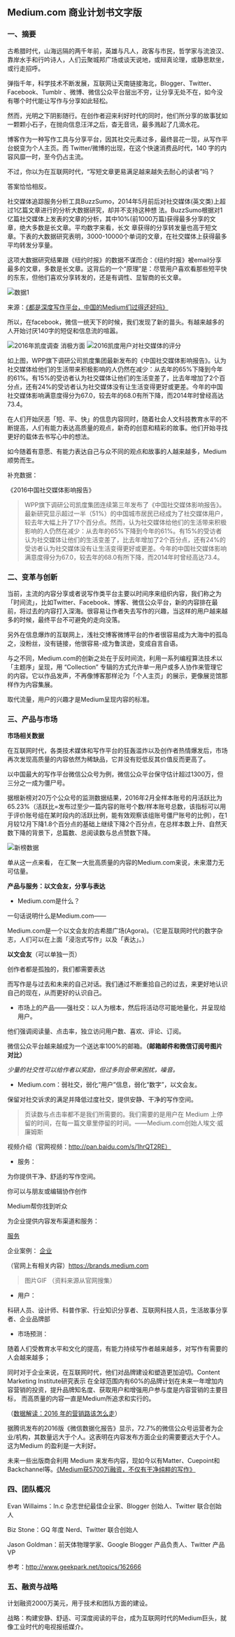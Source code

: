 ## Medium.com 商业计划书文字版

### 一、摘要

古希腊时代，山海远隔的两千年前，英雄与凡人，政客与市民，哲学家与流浪汉、靠岸水手和行吟诗人，人们云聚城邦广场或谈天说地，或辩真论理，或静思默坐，或行走招呼。

弹指千年，科学技术不断发展，互联网让天南链接海北，Blogger、Twitter、Facebook、Tumblr 、微博、微信公众平台层出不穷，让分享无处不在，如今没有哪个时代能让写作与分享如此轻松。

然而，光明之下阴影随行。在创作者迎来利好时代的同时，他们所分享的故事犹如一颗颗小石子，在抛向信息汪洋之后，杳无音讯，最多溅起了几滴水花。


博客作为一种写作工具与分享平台，因其社交元素过多，最终昙花一现，从写作平台蜕变为个人主页。而 Twitter/微博的出现，在这个快速消费品时代，140 字的内容风靡一时，至今仍占主流。

不过，你以为在互联网时代，“写短文章更易满足越来越失去耐心的读者”吗？

答案恰恰相反。

社交媒体追踪服务分析工具BuzzSumo，2014年5月前后对社交媒体(英文类)上超过1亿篇文章进行的分析大数据研究，却并不支持这种想 法。BuzzSumo根据对1亿篇社交媒体上发表的文章的分析，其中10%(前1000万篇)获得最多分享的文章，绝大多数是长文章。平均数字来看，长文 章获得的分享转发量也高于短文章。下表的大数据研究表明，3000-10000个单词的文章，在社交媒体上获得最多平均转发分享量。

这项大数据研究结果跟《纽约时报》的数据不谋而合：《纽约时报》被email分享最多的文章，多数是长文章。这背后的一个“原理”是：尽管用户喜欢看那些短平快的东东，但他们喜欢分享转发的，还是有调性、显智商的长文章。

![数据1](http://i2.piimg.com/cc9dc007793e7e95.jpg)

来源：[《都是深度写作平台，中国的Medium们过得还好吗》](http://www.admin5.com/article/20151012/626806.shtml)

所以，在facebook，微信一统天下的时候，我们发现了新的苗头。有越来越多的人开始讨厌140字的短促和信息流的喧嚣。


![2016年凯度调查 消极方面](http://i3.piimg.com/16ffb93e6d714c1a.png)
![2016凯度用户对社交媒体的评分](http://i3.piimg.com/2e01fbf657d7a874.png)

如上图，WPP旗下调研公司凯度集团最新发布的《中国社交媒体影响报告》。认为社交媒体给他们的生活带来积极影响的人仍然在减少：从去年的65%下降到今年的61%。有15%的受访者认为社交媒体让他们的生活变差了，比去年增加了2个百分点，还有24%的受访者认为社交媒体没有让生活变得更好或更差。今年的中国社交媒体影响满意度得分为67.0，较去年的68.0有所下降，而2014年时曾经高达73.4。

在人们开始厌恶「短、平、快」的信息内容同时，随着社会人文科技教育水平的不断提高，人们有能力表达高质量的观点，新奇的创意和精彩的故事。他们开始寻找更好的载体去书写心中的想法。

如今随着有意愿、有能力表达自己与众不同的观点和故事的人越来越多，Medium顺势而生。

补充数据：

《2016中国社交媒体影响报告》

> WPP旗下调研公司凯度集团连续第三年发布了《中国社交媒体影响报告》。最新研究显示超过一半（51%）的中国城市居民已经成为了社交媒体用户，较去年大幅上升了17个百分点。然而，认为社交媒体给他们的生活带来积极影响的人仍然在减少：从去年的65%下降到今年的61%。有15%的受访者认为社交媒体让他们的生活变差了，比去年增加了2个百分点，还有24%的受访者认为社交媒体没有让生活变得更好或更差。今年的中国社交媒体影响满意度得分为67.0，较去年的68.0有所下降，而2014年时曾经高达73.4。

### 二、变革与创新

当前，主流的内容分享或者说写作类平台主要以时间序来组织内容，我们称之为「时间流」，比如Twitter、Facebook、博客、微信公众平台，新的内容排在最前，将过去的内容打入深海。很容易让作者失去写作的兴趣，当这样的用户越来越多的时候，最终平台不可避免的走向没落。

另外在信息爆炸的互联网上，浅社交博客微博平台的作者很容易成为大海中的孤岛之，没粉丝，没有链接，他很容易-成为鲁滨逊，变成自言自语。

与之不同，Medium.com的创新之处在于反时间流，利用一系列编程算法技术以「主题序」呈现，用 “Collection” 专辑的方式允许单一用户或多人协作来管理它的内容。它以作品发声，不再像博客那样沦为「个人主页」的展示，更像展览馆那样作为内容集展。

取代流量，用户的兴趣才是Medium呈现内容的标准。

### 三、产品与市场

**市场相关数据**

在互联网时代，各类技术媒体和写作平台的狂轰滥炸以及创作者热情爆发后，市场再次发现高质量的内容依然为稀缺品，它并没有贬低反其价值反而更高了。

以中国最大的写作平台微信公众号为例，微信公众平台保守估计超过1300万，但三分之一成为僵尸号。

据根新榜对20万个公众号的监测数据结果，2016年2月全样本账号的月活跃比为65.23%（活跃比=发布过至少一篇内容的账号个数/样本账号总数，该指标可以用于评价账号组在某时段内的活跃比例，能有效观察该组账号僵尸账号的比例），在1月较12月下降1.8个百分点的基础上继续下降2个百分点，在总样本数上升、自然天数下降的背景下，总篇数、总阅读数与总点赞数下降。

![新榜数据](http://i3.piimg.com/363306e30f4e6887.jpg)

单从这一点来看， 在汇聚一大批高质量的内容的Medium.com来说，未来潜力无可估量。


**产品与服务：以文会友，分享与表达**

* Medium.com是什么？

一句话说明什么是Medium.com——

Medium.com是一个以文会友的古希腊广场(Agora)。（它是互联网时代的数字杂志，人们可以在上面「浸泡式写作」以及「表达」。）

**以文会友**（可以单独一页）

创作者都是孤独的，我们都需要表达

而写作是与过去和未来的自己对话。我们通过不断重拾自己的过去，来更好地认识自己的现在，从而更好的认识自己。

* 市场上的产品——强社交：以人为根本，然后将活动尽可能地量化，并呈现给用户。

他们强调阅读量、点击率，独立访问用户数、喜欢、评论、订阅。

微信公众平台越来越成为一个送达率100%的邮箱。**（邮箱邮件和微信订阅号图片对比）**

*少量的社交性可以给作者以奖励，但过多则会带来困扰，噪音。*

* Medium.com：弱社交，弱化“用户”信息，弱化“数字”，以文会友。

保留对社交诉求的满足并降低过度社交，提供安静、干净的写作空间。

> 页读数与点击率都不是我们所需要的。我们需要的是用户在 Medium 上停留的时间，在每一篇文章里停留的时间。——Medium.com创始人埃文·威廉姆斯

视频介绍（官网视频：http://pan.baidu.com/s/1hrQT2RE）

* 服务：

为你提供干净、舒适的写作空间。

你可以与朋友或编辑协作创作

Medium帮你找到听众

为企业提供内容发布渠道和服务：

[服务](http://pan.baidu.com/s/1hrJ1UGO)

企业案例：
[企业](http://pan.baidu.com/s/1i4CEsrr)

（官网上有相关内容）https://brands.medium.com

> 图片GIF （资料来源从官网搜集）

* 用户：

科研人员、设计师、科普作家、行业知识分享者、互联网科技人员，生活故事分享者、企业品牌部

* 市场预测：

随着人们受教育水平和文化的提高，有能力持续写作者越来越多，对写作有需要的人会越来越多；

同时对于企业来说，在互联网时代，他们对品牌建设和塑造更加迫切。Content Marketing Institute研究表示
在全球范围内有60%的品牌计划在未来一年增加内容营销的投资，提升品牌知名度、获取用户和增强用户参与度是内容营销的主要目标，
而高质量的内容一直是Medium所追求和实行的。

（[数据解读：2016 年的营销路该怎么走](http://www.199it.com/archives/423283.html)）

据腾讯发布的2016版《微信数据化报告》显示，72.7%的微信公众号运营者为企业/机构，其数量远大于个人。这表明在内容发布方面企业的需要要远大于个人。这为Medium 的盈利是一大利好。

未来一些出版商会利用 Medium 来发布内容，现如今以有Matter、Cuepoint和Backchannel等。[《Medium获5700万融资，不仅有干净纯粹的写作》](http://business.sohu.com/20150929/n422340126.shtml)


### 四、团队概况

Evan Willaims：In.c 杂志世纪最佳企业家、Blogger 创始人、Twitter 联合创始人

Biz Stone：GQ 年度 Nerd、Twitter 联合创始人

Jason Goldman：前天体物理学家、Google Blogger 产品负责人、Twitter 产品 VP

参考：http://www.geekpark.net/topics/162666

### 五、融资与战略

计划融资2000万美元，用于技术和团队方面的建设。

战略：构建安静、舒适、可深度阅读的平台，成为互联网时代的Medium巨头，就像工业时代的电视报纸媒介。
